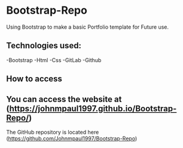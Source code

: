 # Bootstrap-Repo
Using Bootstrap to make a basic Portfolio template for Future use.

## Technologies used:
-Bootstrap
-Html
-Css
-GitLab
-Github

## How to access
You can access the website at (https://johnmpaul1997.github.io/Bootstrap-Repo/)
-------
The GitHub repository is located here (https://github.com/Johnmpaul1997/Bootstrap-Repo)

